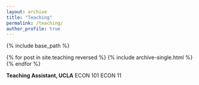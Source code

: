 ```yaml
---
layout: archive
title: "Teaching"
permalink: /teaching/
author_profile: true
---
```


{% include base_path %}

{% for post in site.teaching reversed %}
  {% include archive-single.html %}
{% endfor %}

**Teaching Assistant, UCLA**
ECON 101
ECON 11
